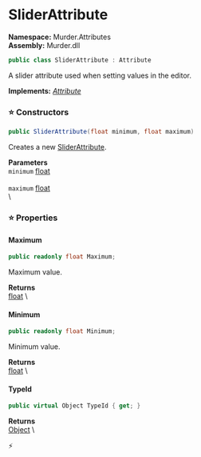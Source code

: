 # SliderAttribute

**Namespace:** Murder.Attributes \
**Assembly:** Murder.dll

```csharp
public class SliderAttribute : Attribute
```

A slider attribute used when setting values in the editor.

**Implements:** _[Attribute](https://learn.microsoft.com/en-us/dotnet/api/System.Attribute?view=net-7.0)_

### ⭐ Constructors
```csharp
public SliderAttribute(float minimum, float maximum)
```

Creates a new [SliderAttribute](../..//Murder/Attributes/SliderAttribute.html).

**Parameters** \
`minimum` [float](https://learn.microsoft.com/en-us/dotnet/api/System.Single?view=net-7.0) \
\
`maximum` [float](https://learn.microsoft.com/en-us/dotnet/api/System.Single?view=net-7.0) \
\

### ⭐ Properties
#### Maximum
```csharp
public readonly float Maximum;
```

Maximum value.

**Returns** \
[float](https://learn.microsoft.com/en-us/dotnet/api/System.Single?view=net-7.0) \
#### Minimum
```csharp
public readonly float Minimum;
```

Minimum value.

**Returns** \
[float](https://learn.microsoft.com/en-us/dotnet/api/System.Single?view=net-7.0) \
#### TypeId
```csharp
public virtual Object TypeId { get; }
```

**Returns** \
[Object](https://learn.microsoft.com/en-us/dotnet/api/System.Object?view=net-7.0) \


⚡
